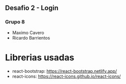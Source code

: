 ## Desafio 2 - Login
### Grupo 8
- Maximo Cavero
- Ricardo Barrientos
# Librerias usadas
- react-bootstrap: https://react-bootstrap.netlify.app/
- react-icons: https://react-icons.github.io/react-icons/


